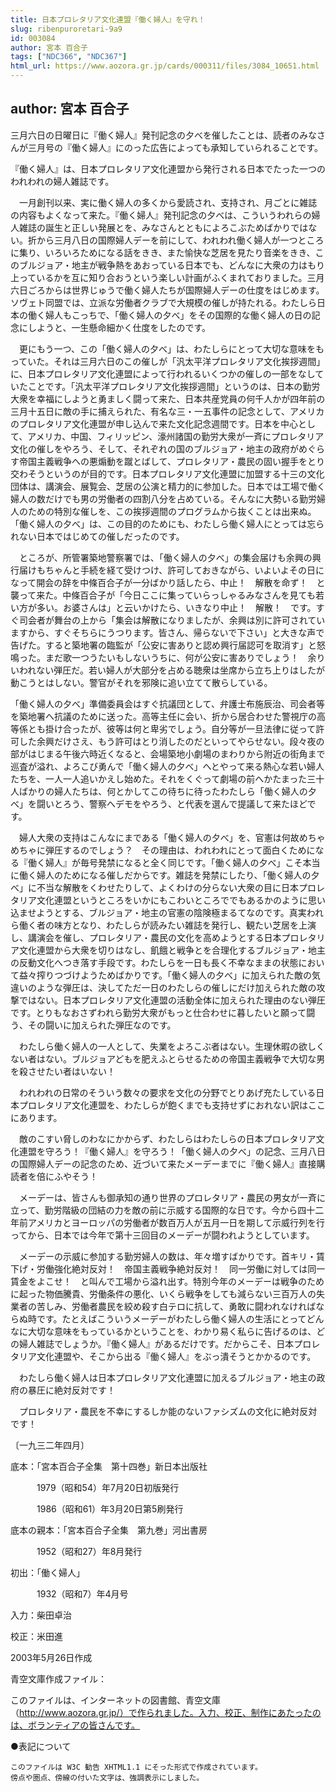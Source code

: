 ```yaml
---
title: 日本プロレタリア文化連盟『働く婦人』を守れ！
slug: ribenpuroretari-9a9
id: 003084
author: 宮本 百合子
tags: ["NDC366", "NDC367"]
html_url: https://www.aozora.gr.jp/cards/000311/files/3084_10651.html
---
```


## author: 宮本 百合子

三月六日の日曜日に『働く婦人』発刊記念の夕べを催したことは、読者のみなさんが三月号の『働く婦人』にのった広告によっても承知していられることです。

『働く婦人』は、日本プロレタリア文化連盟から発行される日本でたった一つのわれわれの婦人雑誌です。

　一月創刊以来、実に働く婦人の多くから愛読され、支持され、月ごとに雑誌の内容もよくなって来た。『働く婦人』発刊記念の夕べは、こういうわれらの婦人雑誌の誕生と正しい発展とを、みなさんとともによろこぶためばかりではない。折から三月八日の国際婦人デーを前にして、われわれ働く婦人が一つところに集り、いろいろためになる話をきき、また愉快な芝居を見たり音楽をきき、このブルジョア・地主が戦争熱をあおっている日本でも、どんなに大衆の力はもり上っているかを互に知り合おうという楽しい計画がふくまれておりました。三月六日ごろからは世界じゅうで働く婦人たちが国際婦人デーの仕度をはじめます。ソヴェト同盟では、立派な労働者クラブで大規模の催しが持たれる。わたしら日本の働く婦人もこっちで、「働く婦人の夕べ」をその国際的な働く婦人の日の記念にしようと、一生懸命細かく仕度をしたのです。

　更にもう一つ、この「働く婦人の夕べ」は、わたしらにとって大切な意味をもっていた。それは三月六日のこの催しが「汎太平洋プロレタリア文化挨拶週間」に、日本プロレタリア文化連盟によって行われるいくつかの催しの一部をなしていたことです。「汎太平洋プロレタリア文化挨拶週間」というのは、日本の勤労大衆を幸福にしようと勇ましく闘って来た、日本共産党員の何千人かが四年前の三月十五日に敵の手に捕えられた、有名な三・一五事件の記念として、アメリカのプロレタリア文化連盟が申し込んで来た文化記念週間です。日本を中心として、アメリカ、中国、フィリッピン、濠州諸国の勤労大衆が一斉にプロレタリア文化の催しをやろう、そして、それぞれの国のブルジョア・地主の政府がめぐらす帝国主義戦争への悪煽動を蹴とばして、プロレタリア・農民の固い握手をとり交わそうというのが目的です。日本プロレタリア文化連盟に加盟する十三の文化団体は、講演会、展覧会、芝居の公演と精力的に参加した。日本では工場で働く婦人の数だけでも男の労働者の四割八分を占めている。そんなに大勢いる勤労婦人のための特別な催しを、この挨拶週間のプログラムから抜くことは出来ぬ。「働く婦人の夕べ」は、この目的のためにも、わたしら働く婦人にとっては忘られない日本ではじめての催しだったのです。

　ところが、所管署築地警察署では、「働く婦人の夕べ」の集会届けも余興の興行届けもちゃんと手続を経て受けつけ、許可しておきながら、いよいよその日になって開会の辞を中條百合子が一分ばかり話したら、中止！　解散を命ず！　と襲って来た。中條百合子が「今日ここに集っていらっしゃるみなさんを見ても若い方が多い。お婆さんは」と云いかけたら、いきなり中止！　解散！　です。すぐ司会者が舞台の上から「集会は解散になりましたが、余興は別に許可されていますから、すぐそちらにうつります。皆さん、帰らないで下さい」と大きな声で告げた。すると築地署の臨監が「公安に害ありと認め興行届認可を取消す」と怒鳴った。まだ歌一つうたいもしないうちに、何が公安に害ありでしょう！　余りいわれない弾圧だ。若い婦人が大部分を占める聴衆は坐席から立ち上りはしたが動こうとはしない。警官がそれを邪険に追い立てて散らしている。

「働く婦人の夕べ」準備委員会はすぐ抗議団として、弁護士布施辰治、司会者等を築地署へ抗議のために送った。高等主任に会い、折から居合わせた警視庁の高等係とも掛け合ったが、彼等は何と卑劣でしょう。自分等が一旦法律に従って許可した余興だけさえ、もう許可はとり消したのだといってやらせない。段々夜の部がはじまる午後六時近くなると、会場築地小劇場のまわりから附近の街角まで巡査が溢れ、よろこび勇んで「働く婦人の夕べ」へとやって来る熱心な若い婦人たちを、一人一人追いかえし始めた。それをくぐって劇場の前へかたまった三十人ばかりの婦人たちは、何とかしてこの待ちに待ったわたしら「働く婦人の夕べ」を闘いとろう、警察へデモをやろう、と代表を選んで提議して来たほどです。

　婦人大衆の支持はこんなにまである「働く婦人の夕べ」を、官憲は何故めちゃめちゃに弾圧するのでしょう？　その理由は、われわれにとって面白くためになる『働く婦人』が毎号発禁になると全く同じです。「働く婦人の夕べ」こそ本当に働く婦人のためになる催しだからです。雑誌を発禁にしたり、「働く婦人の夕べ」に不当な解散をくわせたりして、よくわけの分らない大衆の目に日本プロレタリア文化連盟というところをいかにもこわいところででもあるかのように思い込ませようとする、ブルジョア・地主の官憲の陰険極まるてなのです。真実われら働く者の味方となり、わたしらが読みたい雑誌を発行し、観たい芝居を上演し、講演会を催し、プロレタリア・農民の文化を高めようとする日本プロレタリア文化連盟から大衆を切りはなし、飢餓と戦争とを合理化するブルジョア・地主の反動文化へつき落す手段です。わたしらを一日も長く不幸なままの状態において益々搾りつづけようためばかりです。「働く婦人の夕べ」に加えられた敵の気違いのような弾圧は、決してただ一日のわたしらの催しにだけ加えられた敵の攻撃ではない。日本プロレタリア文化連盟の活動全体に加えられた理由のない弾圧です。とりもなおさずわれら勤労大衆がもっと仕合わせに暮したいと願って闘う、その闘いに加えられた弾圧なのです。

　わたしら働く婦人の一人として、失業をよろこぶ者はない。生理休暇の欲しくない者はない。ブルジョアどもを肥えふとらせるための帝国主義戦争で大切な男を殺させたい者はいない！

　われわれの日常のそういう数々の要求を文化の分野でとりあげ充たしている日本プロレタリア文化連盟を、わたしらが飽くまでも支持せずにおれない訳はここにあります。

　敵のこすい脅しのわなにかからず、わたしらはわたしらの日本プロレタリア文化連盟を守ろう！『働く婦人』を守ろう！「働く婦人の夕べ」の記念、三月八日の国際婦人デーの記念のため、近づいて来たメーデーまでに『働く婦人』直接購読者を倍にふやそう！

　メーデーは、皆さんも御承知の通り世界のプロレタリア・農民の男女が一斉に立って、勤労階級の団結の力を敵の前に示威する国際的な日です。今から四十二年前アメリカとヨーロッパの労働者が数百万人が五月一日を期して示威行列を行ってから、日本では今年で第十三回目のメーデーが闘われようとしています。

　メーデーの示威に参加する勤労婦人の数は、年々増すばかりです。首キリ・賃下げ・労働強化絶対反対！　帝国主義戦争絶対反対！　同一労働に対しては同一賃金をよこせ！　と叫んで工場から溢れ出す。特別今年のメーデーは戦争のために起った物価騰貴、労働条件の悪化、いくら戦争をしても減らない三百万人の失業者の苦しみ、労働者農民を絞め殺す白テロに抗して、勇敢に闘われなければならぬ時です。たとえばこういうメーデーがわたしら働く婦人の生活にとってどんなに大切な意味をもっているかということを、わかり易く私らに告げるのは、どの婦人雑誌でしょうか。『働く婦人』があるだけです。だからこそ、日本プロレタリア文化連盟や、そこから出る『働く婦人』をぶっ潰そうとかかるのです。

　わたしら働く婦人は日本プロレタリア文化連盟に加えるブルジョア・地主の政府の暴圧に絶対反対です！

　プロレタリア・農民を不幸にするしか能のないファシズムの文化に絶対反対です！

〔一九三二年四月〕













底本：「宮本百合子全集　第十四巻」新日本出版社


　　　1979（昭和54）年7月20日初版発行

　　　1986（昭和61）年3月20日第5刷発行

底本の親本：「宮本百合子全集　第九巻」河出書房

　　　1952（昭和27）年8月発行

初出：「働く婦人」

　　　1932（昭和7）年4月号

入力：柴田卓治

校正：米田進

2003年5月26日作成

青空文庫作成ファイル：

このファイルは、インターネットの図書館、青空文庫（http://www.aozora.gr.jp/）で作られました。入力、校正、制作にあたったのは、ボランティアの皆さんです。











●表記について


	このファイルは W3C 勧告 XHTML1.1 にそった形式で作成されています。
	傍点や圏点、傍線の付いた文字は、強調表示にしました。